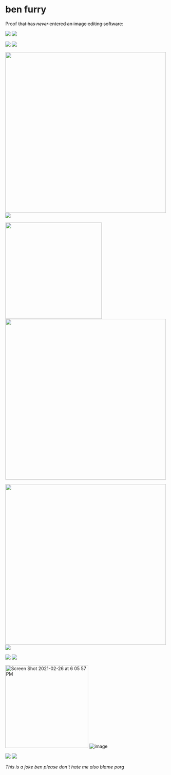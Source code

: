 # ben furry
Proof ~~that has *never* entered an image editing software~~:

![](https://media.discordapp.net/attachments/267735321695748096/767769406788861962/unknown.png) ![](https://cdn.discordapp.com/attachments/781273579115249674/782498065452892180/Screenshot_20201129-004554_Discord.jpg)

![](https://cdn.discordapp.com/attachments/744385826196291704/783115011198943242/Screenshot_20201130-142246_Discord.jpg) ![](https://cdn.discordapp.com/attachments/744385826196291704/783115010851209246/Screenshot_20201130-142307_Discord.jpg)

<img width="500" src="https://cdn.discordapp.com/attachments/267735321695748096/782824432485531678/Screenshot_20201128-014401_Discord.jpg"> ![](https://cdn.discordapp.com/attachments/744385826196291704/783115011483500544/Screenshot_20201128-135621_Discord.jpg)

<img width="300" src="https://cdn.discordapp.com/attachments/267735321695748096/781708165033099264/Screenshot_20201126-202905_Discord.jpg"> <img width="500" src="https://media.discordapp.net/attachments/267735321695748096/781374374959644682/unknown.png">

<img width="500" src="https://cdn.discordapp.com/attachments/728049907025313813/783389651359891507/Screenshot_20201201-113449_Discord.jpg"> ![](https://cdn.discordapp.com/attachments/267735321695748096/784132002785001483/Screenshot_20201123-121031_Discord.jpg)
 
![](https://cdn.discordapp.com/attachments/728067827898122253/810336104670298122/Screen_Shot_2021-02-13_at_9.25.14_PM.png) ![](https://cdn.discordapp.com/attachments/267735321695748096/806248690800656434/unknown.png)

<img width="258" alt="Screen Shot 2021-02-26 at 6 05 57 PM" src="https://user-images.githubusercontent.com/43557963/109364695-59ded700-785d-11eb-80d2-d814eacdee8a.png"> ![image](https://user-images.githubusercontent.com/43557963/109364833-ab876180-785d-11eb-9ce9-58d7951501fa.png)

![](https://images-ext-2.discordapp.net/external/rdTDzIXHWjcjPkokJfyRKjKEujKgelefUgNpOqs_cHA/https/ur.red-panda.red/w0SEhSNh0?width=461&height=468) ![](https://images-ext-1.discordapp.net/external/WRklS5yQfVeYpZgxvbpufdNSnQYpv0hXkSOF2r06BDE/https/ur.red-panda.red/7jMPj0WdB?width=464&height=468)


*This is a joke ben please don't hate me also blame porg*
